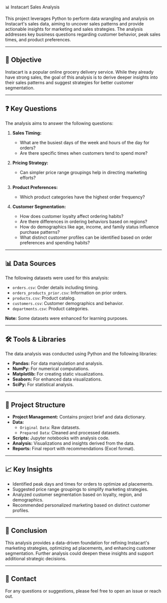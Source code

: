  📊 Instacart Sales Analysis

This project leverages Python to perform data wrangling and analysis on Instacart's sales data, aiming to uncover sales patterns and provide actionable insights for marketing and sales strategies. The analysis addresses key business questions regarding customer behavior, peak sales times, and product preferences.

---

## 🎯 **Objective**
Instacart is a popular online grocery delivery service. While they already have strong sales, the goal of this analysis is to derive deeper insights into their sales patterns and suggest strategies for better customer segmentation.

---

## ❓ **Key Questions**
The analysis aims to answer the following questions:
1. **Sales Timing:** 
   - What are the busiest days of the week and hours of the day for orders?
   - Are there specific times when customers tend to spend more?

2. **Pricing Strategy:** 
   - Can simpler price range groupings help in directing marketing efforts?

3. **Product Preferences:** 
   - Which product categories have the highest order frequency?

4. **Customer Segmentation:** 
   - How does customer loyalty affect ordering habits?
   - Are there differences in ordering behaviors based on regions?
   - How do demographics like age, income, and family status influence purchase patterns?
   - What distinct customer profiles can be identified based on order preferences and spending habits?

---

## 📊 **Data Sources**
The following datasets were used for this analysis:
- `orders.csv`: Order details including timing.
- `orders_products_prior.csv`: Information on prior orders.
- `products.csv`: Product catalog.
- `customers.csv`: Customer demographics and behavior.
- `departments.csv`: Product categories.

**Note:** Some datasets were enhanced for learning purposes.

---

## 🛠 **Tools & Libraries**
The data analysis was conducted using Python and the following libraries:
- **Pandas:** For data manipulation and analysis.
- **NumPy:** For numerical computations.
- **Matplotlib:** For creating static visualizations.
- **Seaborn:** For enhanced data visualizations.
- **SciPy:** For statistical analysis.

---

## 📂 **Project Structure**
- **Project Management:** Contains project brief and data dictionary.
- **Data:** 
   - `Original Data`: Raw datasets.
   - `Prepared Data`: Cleaned and processed datasets.
- **Scripts:** Jupyter notebooks with analysis code.
- **Analysis:** Visualizations and insights derived from the data.
- **Reports:** Final report with recommendations (Excel format).

---

## 📈 **Key Insights**
- Identified peak days and times for orders to optimize ad placements.
- Suggested price range groupings to simplify marketing strategies.
- Analyzed customer segmentation based on loyalty, region, and demographics.
- Recommended personalized marketing based on distinct customer profiles.

---

## 📌 **Conclusion**
This analysis provides a data-driven foundation for refining Instacart's marketing strategies, optimizing ad placements, and enhancing customer segmentation. Further analysis could deepen these insights and support additional strategic decisions.

---

## 📧 **Contact**
For any questions or suggestions, please feel free to open an issue or reach out.

